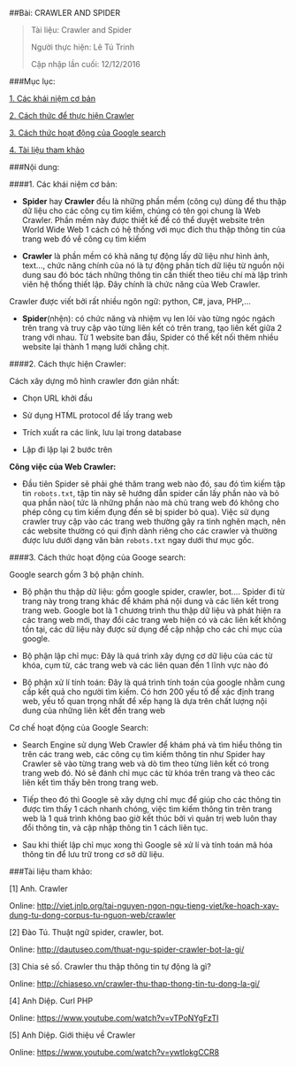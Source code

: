 ##Bài: CRAWLER AND SPIDER

>Tài liệu: Crawler and Spider
>
>Người thực hiện: Lê Tú Trinh
>
>Cập nhập lần cuối: 12/12/2016

###Mục lục:

[1. Các khái niệm cơ bản](#1)

[2. Cách thức để thực hiện Crawler](#2)

[3. Cách thức hoạt động của Google search](#3)

[4. Tài liệu tham khảo](#4)

###Nội dung:

<a name="1"></a>
####1. Các khái niệm cơ bản:

- **Spider** hay **Crawler** đều là những phần mềm (công cụ) dùng để thu thập dữ liệu cho các công cụ tìm kiếm, chúng có tên gọi chung là Web Crawler. Phần mềm này được thiết kế để có thể duyệt website trên World Wide Web 1 cách có hệ thống với mục đích thu thập thông tin của trang web đó về công cụ tìm kiếm

- **Crawler** là phần mềm có khả năng tự động lấy dữ liệu như hình ảnh, text..., chức năng chính của nó là tự động phân tích dữ liệu từ nguồn nội dung sau đó bóc tách những thông tin cần thiết theo tiêu chí mà lập trình viên hệ thống thiết lập. Đây chính là chức năng của Web Crawler. 

Crawler được viết bởi rất nhiều ngôn ngữ: python, C#, java, PHP,... 

- **Spider**(nhện): có chức năng và nhiệm vụ len lỏi vào từng ngóc ngách trên trang và truy cập vào từng liên kết có trên trang, tạo liên kết giữa 2 trang với nhau. Từ 1 website ban đầu, Spider có thể kết nối thêm nhiều website lại thành 1 mạng lưới chằng chịt.

<a name="2"></a>
####2. Cách thực hiện Crawler:

Cách xây dựng mô hình crawler đơn giản nhất:

- Chọn URL khởi đầu

- Sử dụng HTML protocol để lấy trang web

- Trích xuất ra các link, lưu lại trong database

- Lặp đi lặp lại 2 bước trên

**Công việc của Web Crawler:**

- Đầu tiên Spider sẽ phải ghé thăm trang web nào đó, sau đó tìm kiếm tập tin `robots.txt`, tập tin này sẽ hướng dẫn spider cần lấy phần nào và bỏ qua phần nào( tức là những phần nào mà chủ trang web đó không cho phép công cụ tìm kiếm đụng đến sẽ bị spider bỏ qua). Việc sử dụng crawler truy cập vào các trang web thường gây ra tình nghẽn mạch, nên các website thường có qui định dành riêng cho các crawler và thường được lưu dưới dạng văn bản `robots.txt` ngay dưới thư mục gốc.

<a name="3"></a>
####3. Cách thức hoạt động của Googe search:

Google search gồm 3 bộ phận chính.

- Bộ phận thu thập dữ liệu: gồm google spider, crawler, bot.... Spider đi từ trang này trong trang khác để khám phá nội dung và các liên kết trong trang web. Google bot là 1 chương trình thu thập dữ liệu và phát hiện ra các trang web mới, thay đổi các trang web hiện có và các liên kết không tồn tại, các dữ liệu này được sử dụng để cập nhập cho các chỉ mục của google.

- Bộ phận lập chỉ mục: Đây là quá trình xây dựng cơ dữ liệu của các từ khóa, cụm từ, các trang web và các liên quan đến 1 lĩnh vực nào đó

- Bộ phận xử lí tính toán: Đây là quá trình tính toán của google nhằm cung cấp kết quả cho người tìm kiếm. Có hơn 200 yếu tố để xác định trang web, yếu tố quan trọng nhất để xếp hạng là dựa trên chất lượng nội dung của những liên kết đến trang web

Cơ chế hoạt động của Google Search:

- Search Engine sử dụng Web Crawler để khám phá và tìm hiểu thông tin trên các trang web, các công cụ tìm kiếm thông tin như Spider hay Crawler sẽ vào từng trang web và dò tìm theo từng liên kết có trong trang web đó. Nó sẽ đánh chỉ mục các từ khóa trên trang và theo các liên kết tìm thấy bên trong trang web. 

- Tiếp theo đó thì Google sẽ xây dựng chỉ mục để giúp cho các thông tin được tìm thấy 1 cách nhanh chóng, việc tìm kiếm thông tin trên trang web là 1 quá trình không bao giờ kết thúc bởi vì quản trị web luôn thay đổi thông tin, và cập nhập thông tin 1 cách liên tục.

- Sau khi thiết lập chỉ mục xong thì Google sẽ xử lí và tính toán mã hóa thông tin để lưu trữ trong cơ sở dữ liệu.

<a name="4"></a>
###Tài liệu tham khảo:

[1] Anh. Crawler

Online: http://viet.jnlp.org/tai-nguyen-ngon-ngu-tieng-viet/ke-hoach-xay-dung-tu-dong-corpus-tu-nguon-web/crawler

[2] Đào Tú. Thuật ngữ spider, crawler, bot.

Online: http://dautuseo.com/thuat-ngu-spider-crawler-bot-la-gi/

[3] Chia sẻ số. Crawler thu thập thông tin tự động là gì?

Online: http://chiaseso.vn/crawler-thu-thap-thong-tin-tu-dong-la-gi/

[4] Anh Diệp. Curl PHP

Online: https://www.youtube.com/watch?v=vTPoNYgFzTI

[5] Anh Diệp. Giới thiệu về Crawler

Online: https://www.youtube.com/watch?v=ywtIokgCCR8

